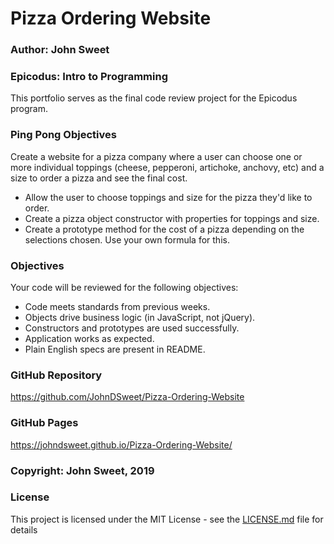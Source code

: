 # Pizza Ordering Website

### Author: John Sweet

### Epicodus: Intro to Programming
This portfolio serves as the final code review project for the Epicodus program.

### Ping Pong Objectives
Create a website for a pizza company where a user can choose one or more individual toppings (cheese, pepperoni, artichoke, anchovy, etc) and a size to order a pizza and see the final cost.

* Allow the user to choose toppings and size for the pizza they'd like to order.
* Create a pizza object constructor with properties for toppings and size.
* Create a prototype method for the cost of a pizza depending on the selections chosen. Use your own formula for this.

### Objectives

  Your code will be reviewed for the following objectives:

  * Code meets standards from previous weeks.
  * Objects drive business logic (in JavaScript, not jQuery).
  * Constructors and prototypes are used successfully.
  * Application works as expected.
  * Plain English specs are present in README.

### GitHub Repository
https://github.com/JohnDSweet/Pizza-Ordering-Website

### GitHub Pages
https://johndsweet.github.io/Pizza-Ordering-Website/

### Copyright: John Sweet, 2019

### License
This project is licensed under the MIT License - see the [LICENSE.md](LICENSE.md) file for details
